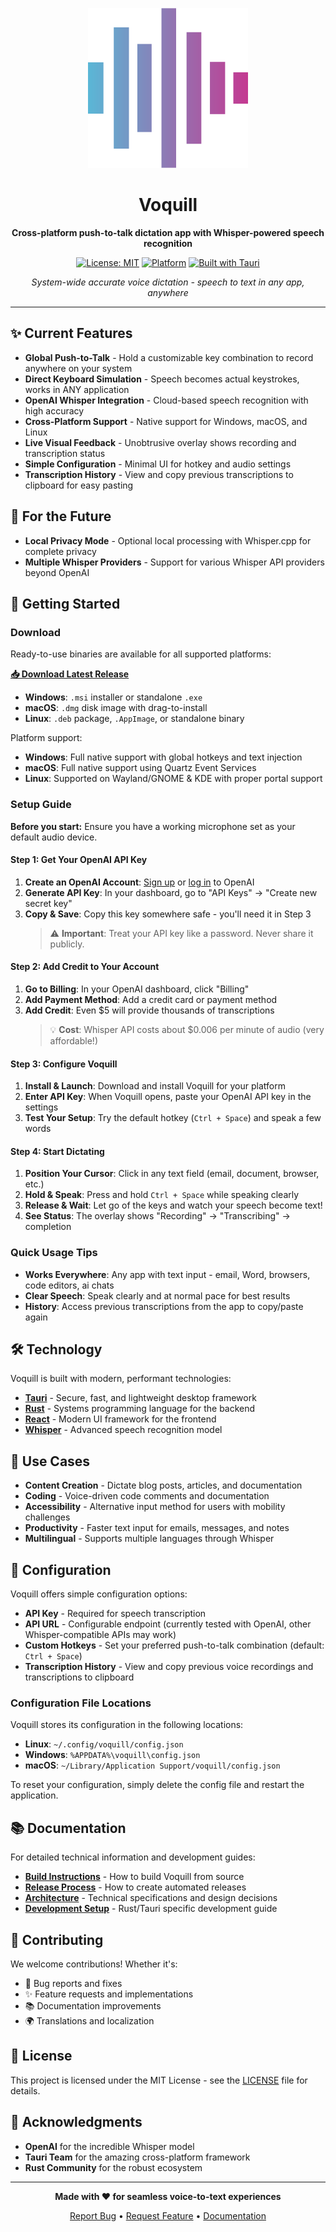 <div align="center">

![Voquill Logo](rust/icons/icon-256x256.png)

# Voquill

**Cross-platform push-to-talk dictation app with Whisper-powered speech recognition**

[![License: MIT](https://img.shields.io/badge/License-MIT-yellow.svg)](https://opensource.org/licenses/MIT)
[![Platform](https://img.shields.io/badge/platform-Windows%20%7C%20macOS%20%7C%20Linux-lightgrey)](https://github.com/jackbrumley/voquill)
[![Built with Tauri](https://img.shields.io/badge/built%20with-Tauri-24C8DB)](https://tauri.app/)

*System-wide accurate voice dictation - speech to text in any app, anywhere*

</div>

---

## ✨ Current Features

- **Global Push-to-Talk** - Hold a customizable key combination to record anywhere on your system  
- **Direct Keyboard Simulation** - Speech becomes actual keystrokes, works in ANY application  
- **OpenAI Whisper Integration** - Cloud-based speech recognition with high accuracy  
- **Cross-Platform Support** - Native support for Windows, macOS, and Linux  
- **Live Visual Feedback** - Unobtrusive overlay shows recording and transcription status  
- **Simple Configuration** - Minimal UI for hotkey and audio settings  
- **Transcription History** - View and copy previous transcriptions to clipboard for easy pasting

## 🚧 For the Future

-  **Local Privacy Mode** - Optional local processing with Whisper.cpp for complete privacy  
-  **Multiple Whisper Providers** - Support for various Whisper API providers beyond OpenAI  

## 🚀 Getting Started

### Download

Ready-to-use binaries are available for all supported platforms:

**[📥 Download Latest Release](https://github.com/jackbrumley/voquill/releases/latest)**

- **Windows**: `.msi` installer or standalone `.exe`
- **macOS**: `.dmg` disk image with drag-to-install
- **Linux**: `.deb` package, `.AppImage`, or standalone binary

Platform support:
- **Windows**: Full native support with global hotkeys and text injection
- **macOS**: Full native support using Quartz Event Services  
- **Linux**: Supported on Wayland/GNOME & KDE with proper portal support

### Setup Guide

**Before you start:** Ensure you have a working microphone set as your default audio device.

#### Step 1: Get Your OpenAI API Key

1. **Create an OpenAI Account**: [Sign up](https://platform.openai.com/signup/) or [log in](https://platform.openai.com/account/api-keys) to OpenAI
2. **Generate API Key**: In your dashboard, go to "API Keys" → "Create new secret key"
3. **Copy & Save**: Copy this key somewhere safe - you'll need it in Step 3
   > ⚠️ **Important**: Treat your API key like a password. Never share it publicly.

#### Step 2: Add Credit to Your Account

1. **Go to Billing**: In your OpenAI dashboard, click "Billing"
2. **Add Payment Method**: Add a credit card or payment method
3. **Add Credit**: Even $5 will provide thousands of transcriptions
   > 💡 **Cost**: Whisper API costs about $0.006 per minute of audio (very affordable!)

#### Step 3: Configure Voquill

1. **Install & Launch**: Download and install Voquill for your platform
2. **Enter API Key**: When Voquill opens, paste your OpenAI API key in the settings
3. **Test Your Setup**: Try the default hotkey (`Ctrl + Space`) and speak a few words

#### Step 4: Start Dictating

1. **Position Your Cursor**: Click in any text field (email, document, browser, etc.)
2. **Hold & Speak**: Press and hold `Ctrl + Space` while speaking clearly
3. **Release & Wait**: Let go of the keys and watch your speech become text!
4. **See Status**: The overlay shows "Recording" → "Transcribing" → completion

### Quick Usage Tips

- **Works Everywhere**: Any app with text input - email, Word, browsers, code editors, ai chats
- **Clear Speech**: Speak clearly and at normal pace for best results
- **History**: Access previous transcriptions from the app to copy/paste again

## 🛠️ Technology

Voquill is built with modern, performant technologies:

- **[Tauri](https://tauri.app/)** - Secure, fast, and lightweight desktop framework
- **[Rust](https://www.rust-lang.org/)** - Systems programming language for the backend
- **[React](https://reactjs.org/)** - Modern UI framework for the frontend
- **[Whisper](https://openai.com/research/whisper)** - Advanced speech recognition model

## 🎯 Use Cases

- **Content Creation** - Dictate blog posts, articles, and documentation
- **Coding** - Voice-driven code comments and documentation
- **Accessibility** - Alternative input method for users with mobility challenges
- **Productivity** - Faster text input for emails, messages, and notes
- **Multilingual** - Supports multiple languages through Whisper

## 🔧 Configuration

Voquill offers simple configuration options:

- **API Key** - Required for speech transcription
- **API URL** - Configurable endpoint (currently tested with OpenAI, other Whisper-compatible APIs may work)
- **Custom Hotkeys** - Set your preferred push-to-talk combination (default: `Ctrl + Space`)
- **Transcription History** - View and copy previous voice recordings and transcriptions to clipboard

### Configuration File Locations

Voquill stores its configuration in the following locations:

- **Linux**: `~/.config/voquill/config.json`
- **Windows**: `%APPDATA%\voquill\config.json`
- **macOS**: `~/Library/Application Support/voquill/config.json`

To reset your configuration, simply delete the config file and restart the application.

## 📚 Documentation

For detailed technical information and development guides:

- **[Build Instructions](docs/BUILD.md)** - How to build Voquill from source
- **[Release Process](docs/RELEASE.md)** - How to create automated releases
- **[Architecture](docs/ARCHITECTURE.md)** - Technical specifications and design decisions
- **[Development Setup](rust/README.md)** - Rust/Tauri specific development guide

## 🤝 Contributing

We welcome contributions! Whether it's:

- 🐛 Bug reports and fixes
- ✨ Feature requests and implementations
- 📚 Documentation improvements
- 🌍 Translations and localization

## 📄 License

This project is licensed under the MIT License - see the [LICENSE](LICENSE) file for details.

## 🙏 Acknowledgments

- **OpenAI** for the incredible Whisper model
- **Tauri Team** for the amazing cross-platform framework
- **Rust Community** for the robust ecosystem

---

<div align="center">

**Made with ❤️ for seamless voice-to-text experiences**

[Report Bug](https://github.com/jackbrumley/voquill/issues) • [Request Feature](https://github.com/jackbrumley/voquill/issues) • [Documentation](rust/README.md)

</div>
